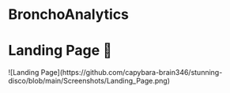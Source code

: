# BronchoAnalytics

<h1>Landing Page 🚀</h1>
![Landing Page](https://github.com/capybara-brain346/stunning-disco/blob/main/Screenshots/Landing_Page.png)
